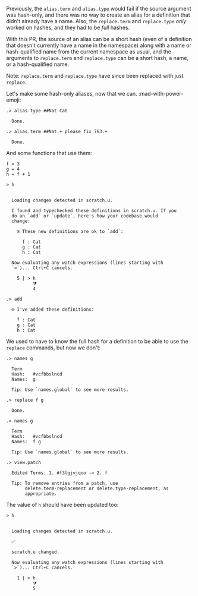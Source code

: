 Previously, the `alias.term` and `alias.type` would fail if the source argument was hash-only, and there was no way to create an alias for a definition that didn't already have a name.  Also, the `replace.term` and `replace.type` _only_ worked on hashes, and they had to be _full_ hashes.

With this PR, the source of an alias can be a short hash (even of a definition that doesn't currently have a name in the namespace) along with a name or hash-qualified name from the current namespace as usual, and the arguments to `replace.term` and `replace.type` can be a short hash, a name, or a hash-qualified name.

Note: `replace.term` and `replace.type` have since been replaced with just `replace`.

Let's make some hash-only aliases, now that we can. :mad-with-power-emoji:

```ucm
.> alias.type ##Nat Cat

  Done.

.> alias.term ##Nat.+ please_fix_763.+

  Done.

```
And some functions that use them:
```unison
f = 3
g = 4
h = f + 1

> h
```

```ucm

  Loading changes detected in scratch.u.

  I found and typechecked these definitions in scratch.u. If you
  do an `add` or `update`, here's how your codebase would
  change:
  
    ⍟ These new definitions are ok to `add`:
    
      f : Cat
      g : Cat
      h : Cat
  
  Now evaluating any watch expressions (lines starting with
  `>`)... Ctrl+C cancels.

    5 | > h
          ⧩
          4

```
```ucm
.> add

  ⍟ I've added these definitions:
  
    f : Cat
    g : Cat
    h : Cat

```
We used to have to know the full hash for a definition to be able to use the `replace` commands, but now we don't:
```ucm
.> names g

  Term
  Hash:   #vcfbbslncd
  Names:  g
  
  Tip: Use `names.global` to see more results.

.> replace f g

  Done.

.> names g

  Term
  Hash:   #vcfbbslncd
  Names:  f g
  
  Tip: Use `names.global` to see more results.

.> view.patch

  Edited Terms: 1. #f3lgjvjqoo -> 2. f
  
  Tip: To remove entries from a patch, use
       delete.term-replacement or delete.type-replacement, as
       appropriate.

```
The value of `h` should have been updated too:
```unison
> h
```

```ucm

  Loading changes detected in scratch.u.

  ✅
  
  scratch.u changed.
  
  Now evaluating any watch expressions (lines starting with
  `>`)... Ctrl+C cancels.

    1 | > h
          ⧩
          5

```
